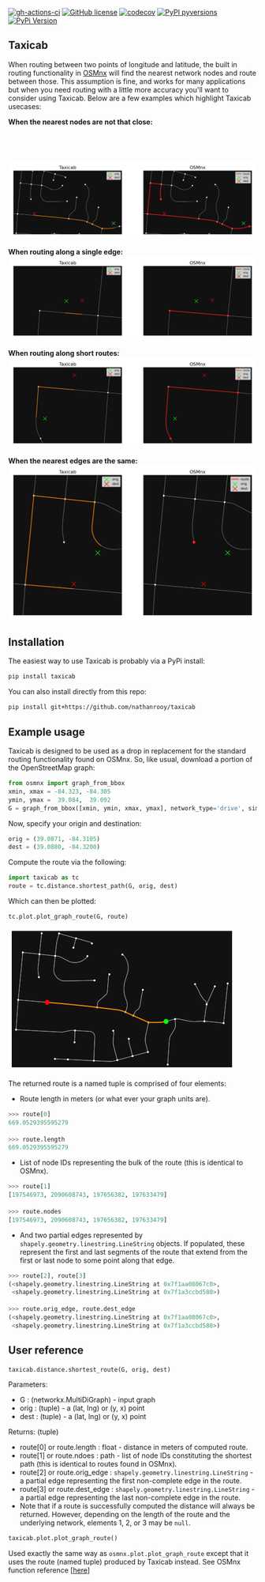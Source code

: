 [![gh-actions-ci](https://img.shields.io/github/workflow/status/nathanrooy/taxicab/ci?style=flat-square)](https://github.com/nathanrooy/taxicab/actions?query=workflow%3Aci)
[![GitHub license](https://img.shields.io/github/license/nathanrooy/taxicab?style=flat-square)](https://github.com/nathanrooy/taxicab/blob/main/LICENSE)
[![codecov](https://img.shields.io/codecov/c/github/nathanrooy/taxicab.svg?style=flat-square)](https://codecov.io/gh/nathanrooy/taxicab)
[![PyPI pyversions](https://img.shields.io/pypi/pyversions/taxicab.svg?style=flat-square)](https://pypi.org/pypi/taxicab/)
[![PyPi Version](https://img.shields.io/pypi/v/taxicab.svg?style=flat-square)](https://pypi.org/project/taxicab)

## Taxicab
When routing between two points of longitude and latitude, the built in routing functionality in <a href="https://github.com/gboeing/osmnx">OSMnx</a> will find the nearest network nodes and route between those. This assumption is fine, and works for many applications but when you need routing with a little more accuracy you'll want to consider using Taxicab. Below are a few examples which highlight Taxicab usecases:

<b>When the nearest nodes are not that close:</b>
<img style="padding-top:5em;" src="https://github.com/nathanrooy/taxicab/blob/main/docs/ex_03.jpg">

<b>When routing along a single edge:</b>
<img src="https://github.com/nathanrooy/taxicab/blob/main/docs/ex_01.jpg">

<b>When routing along short routes:</b>
<img src="https://github.com/nathanrooy/taxicab/blob/main/docs/ex_02.jpg">

<b>When the nearest edges are the same:</b>
<img src="https://github.com/nathanrooy/taxicab/blob/main/docs/ex_04.jpg">

## Installation
The easiest way to use Taxicab is probably via a PyPi install:
```sh
pip install taxicab
```
You can also install directly from this repo:
```sh
pip install git+https://github.com/nathanrooy/taxicab
```

## Example usage
Taxicab is designed to be used as a drop in replacement for the standard routing functionality found on OSMnx. So, like usual, download a portion of the OpenStreetMap graph:

```python
from osmnx import graph_from_bbox
xmin, xmax = -84.323, -84.305
ymin, ymax =  39.084,  39.092
G = graph_from_bbox([xmin, ymin, xmax, ymax], network_type='drive', simplify=True)
```

Now, specify your origin and destination:
```python
orig = (39.0871, -84.3105)
dest = (39.0880, -84.3200) 
```

Compute the route via the following:
```python
import taxicab as tc
route = tc.distance.shortest_path(G, orig, dest)
```

Which can then be plotted:
```python
tc.plot.plot_graph_route(G, route)
```
<img src="https://github.com/nathanrooy/taxicab/blob/main/docs/readme.png">


The returned route is a named tuple is comprised of four elements:
- Route length in meters (or what ever your graph units are).
```python
>>> route[0]
669.0529395595279

>>> route.length
669.0529395595279
```

- List of node IDs representing the bulk of the route (this is identical to OSMnx).
```python
>>> route[1]
[197546973, 2090608743, 197656382, 197633479]

>>> route.nodes
[197546973, 2090608743, 197656382, 197633479]
```

- And two partial edges represented by `shapely.geometry.linestring.LineString` objects. If populated, these represent the first and last segments of the route that extend from the first or last node to some point along that edge.
```python
>>> route[2], route[3]
(<shapely.geometry.linestring.LineString at 0x7f1aa08067c0>,
 <shapely.geometry.linestring.LineString at 0x7f1a3ccbd580>)

>>> route.orig_edge, route.dest_edge
(<shapely.geometry.linestring.LineString at 0x7f1aa08067c0>,
 <shapely.geometry.linestring.LineString at 0x7f1a3ccbd580>)
```

## User reference
```python
taxicab.distance.shortest_route(G, orig, dest)
```
Parameters:
- G : (networkx.MultiDiGraph) - input graph
- orig : (tuple) - a (lat, lng) or (y, x) point
- dest : (tuple) - a (lat, lng) or (y, x) point

Returns: (tuple)
- route[0] or route.length : float - distance in meters of computed route.
- route[1] or route.ndoes : path - list of node IDs constituting the shortest path (this is identical to routes found in OSMnx).
- route[2] or route.orig_edge : `shapely.geometry.linestring.LineString` - a partial edge representing the first non-complete edge in the route.
- route[3] or route.dest_edge : `shapely.geometry.linestring.LineString` - a partial edge representing the last non-complete edge in the route.
- Note that if a route is successfully computed the distance will always be returned. However, depending on the length of the route and the underlying network, elements 1, 2, or 3 may be `null`.

```python
taxicab.plot.plot_graph_route()
```
Used exactly the same way as `osmnx.plot.plot_graph_route` except that it uses the route (named tuple) produced by Taxicab instead. See OSMnx function reference [<a href="https://osmnx.readthedocs.io/en/stable/osmnx.html#osmnx.plot.plot_graph_route">here</a>] 
